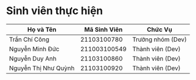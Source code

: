 # Sinh viên thực hiện

| Họ và Tên            | Mã Sinh Viên     | Chức Vụ            |
|----------------------|------------------|---------------------|
| Trần Chí Công        | 21103100780      | Trưởng nhóm (Dev)  |
| Nguyễn Minh Đức      | 211003100549     | Thành viên (Dev)   |
| Nguyễn Duy Anh       | 21103100860      | Thành viên (Dev)   |
| Nguyễn Thị Như Quỳnh | 21103100920      | Thành viên (Dev)   |



